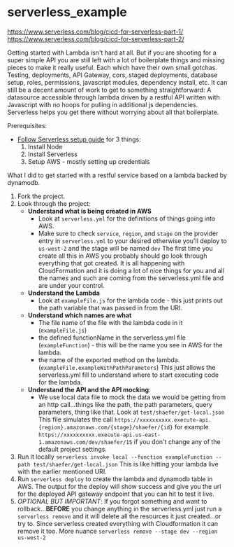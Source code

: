# serverless_example

https://www.serverless.com/blog/cicd-for-serverless-part-1/
https://www.serverless.com/blog/cicd-for-serverless-part-2/

Getting started with Lambda isn't hard at all. But if you are shooting for a super simple API you are still left with a lot of boilerplate things and missing pieces to make it really useful. Each which have their own small gotchas. Testing, deployments, API Gateway, cors, staged deployments, database setup, roles, permissions, javascript modules, dependency install, etc. It can still be a decent amount of work to get to something straightforward: A datasource accessible through lambda driven by a restful API written with Javascript with no hoops for pulling in additional js dependencies. Serverless helps you get there without worrying about all that boilerplate.

Prerequisites: 
- [Follow Serverless setup guide](https://www.serverless.com/framework/docs/providers/aws/guide/installation/) for 3 things:
    1. Install Node
    1. Install Serverless
    1. Setup AWS - mostly setting up credentials

What I did to get started with a restful service based on a lambda backed by dynamodb. 
1. Fork the project. 
1. Look through the project:
    - **Understand what is being created in AWS**
        - Look at `serverless.yml` for the definitions of things going into AWS. 
        - Make sure to check `service`, `region`, and `stage` on the provider entry in `serverless.yml` to your desired otherwise you'll deploy to `us-west-2` and the stage will be named `dev` The first time you create all this in AWS you probably should go look through everything that got created. It is all happening with CloudFormation and it is doing a lot of nice things for you and all the names and such are coming from the serverless.yml file and are under your control.
    - **Understand the Lambda**
        - Look at `exampleFile.js` for the lambda code - this just prints out the path variable that was passed in from the URI.
    - **Understand which names are what**
        - The file name of the file with the lambda code in it (`exampleFile.js`)
        - the defined functionName in the serverless.yml file (`exampleFunction`) - this will be the name you see in AWS for the lambda.
        - the name of the exported method on the lambda. (`exampleFile.exampleWithPathParameters`) This just allows the serverless.yml fill to understand where to start executing code for the lambda.
    - **Understand the API and the API mocking**: 
        - We use local data file to mock the data we would be getting from an http call...things like the path, the path parameters, query parameters, thing like that. Look at `test/shaefer/get-local.json` This file simulates the call `https://xxxxxxxxxx.execute-api.{region}.amazonaws.com/{stage}/shaefer/{id}` for example `https://xxxxxxxxxx.execute-api.us-east-1.amazonaws.com/dev/shaefer/15` if you don't change any of the default project settings.
1. Run it locally `serverless invoke local --function exampleFunction --path test/shaefer/get-local.json` This is like hitting your lambda live with the earlier mentioned URI. 
1. Run `serverless deploy` to create the lambda and dynamodb table in AWS. The output for the deploy will show success and give you the url for the deployed API gateway endpoint that you can hit to test it live.
1. *OPTIONAL BUT IMPORTANT*: If you forgot something and want to rollback...**BEFORE** you change anything in the serverless.yml just run a `serverless remove` and it will delete all the resources it just created...or try to. Since serverless created everything with Cloudformation it can remove it too. More nuance `serverless remove --stage dev --region us-west-2`

